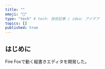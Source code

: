 ```yaml
---
title: ""
emoji: "👻"
type: "tech" # tech: 技術記事 / idea: アイデア
topics: []
published: true 
---
```

## はじめに
Fire Foxで動く縦書きエディタを開発した。